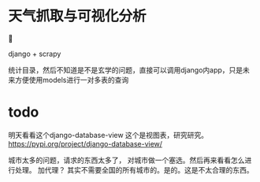 # 天气抓取与可视化分析

🤗  

django + scrapy 

统计目录，然后不知道是不是玄学的问题，直接可以调用django内app，只是未来方便使用models进行一对多表的查询


# todo
明天看看这个django-database-view
这个是视图表，研究研究。https://pypi.org/project/django-database-view/

城市太多的问题，请求的东西太多了，
对城市做一个塞选。然后再来看看怎么进行处理。
加代理？ 其实不需要全国的所有城市的。是的。这是不太合理的东西。